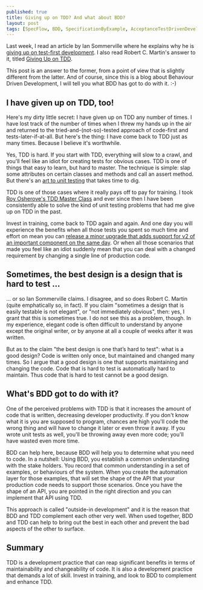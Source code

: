 ```yaml
---
published: true
title: Giving up on TDD? And what about BDD?
layout: post
tags: [SpecFlow, BDD, SpecificationByExample, AcceptanceTestDrivenDevelopment, TDD]
---
```

Last week, I read an article by Ian Sommerville where he explains why he is [giving up on test-first development](http://iansommerville.com/systems-software-and-technology/giving-up-on-test-first-development/). I also read Robert C. Martin's answer to it, titled [Giving Up on TDD](http://blog.cleancoder.com/uncle-bob/2016/03/19/GivingUpOnTDD.html). 

This post is an answer to the former, from a point of view that is slightly different from the latter. And of course, since this is a blog about Behaviour Driven Development, I will tell you what BDD has got to do with it. :-)

## I have given up on TDD, too!

Here's my dirty little secret: I have given up on TDD any number of times. I have lost track of the number of times when I threw my hands up in the air and returned to the tried-and-(not-so)-tested approach of code-first and tests-later-if-at-all. But here's the thing: I have come back to TDD just as many times. Because I believe it's worthwhile.

Yes, TDD is hard. If you start with TDD, everything will slow to a crawl, and you'll feel like an idiot for creating tests for obvious cases. TDD is one of things that easy to learn, but hard to master. The technique is simple: slap some attributes on certain classes and methods and call an assert method. But there's an [art to unit testing](http://artofunittesting.com/) that takes time to dig.

TDD is one of those cases where it really pays off to pay for training. I took [Roy Osherove's TDD Master Class](http://osherove.com/storage/The%20Art%20of%20Unit%20Testing%20in%20.NET%20Masteclass.pdf) and ever since then I have been consistently able to solve the kind of unit testing problems that had me give up on TDD in the past.

Invest in training, come back to TDD again and again. And one day you will experience the benefits when all those tests you spent so much time and effort on mean you can [release a minor upgrade that adds support for v2 of an important component on the same day](http://blog.picklespro.com/2016/01/27/specflow-v2-is-available.html). Or when all those scenarios that made you feel like an idiot suddenly mean that you can deal with a changed requirement by changing a single line of production code.

## Sometimes, the best design is a design that is hard to test ...

... or so Ian Sommerville claims. I disagree, and so does Robert C. Martin (quite emphatically so, in fact). If you claim "sometimes a design that is easily testable is not elegant", or "not immediately obvious", then: yes, I grant that this is sometimes true. I do not see this as a problem, though. In my experience, elegant code is often difficult to understand by anyone except the original writer, or by anyone at all a couple of weeks after it was written.

But as to the claim "the best design is one that’s hard to test": what is a good design? Code is written only once, but maintained and changed many times. So I argue that a good design is one that supports maintaining and changing the code. Code that is hard to test is automatically hard to maintain. Thus code that is hard to test cannot be a good design.

## What's BDD got to do with it?

One of the perceived problems with TDD is that it increases the amount of code that is written, decreasing developer productivity. If you don't know what it is you are supposed to program, chances are high you'll code the wrong thing and will have to change it later or even throw it away. If you wrote unit tests as well, you'll be throwing away even more code; you'll have wasted even more time.

BDD can help here, because BDD will help you to determine what you need to code. In a nutshell: Using BDD, you establish a common understanding with the stake holders. You record that common understanding in a set of examples, or behaviours of the system. When you create the automation layer for those examples, that will set the shape of the API that your production code needs to support those scenarios. Once you have the shape of an API, you are pointed in the right direction and you can implement that API using TDD.

This approach is called "outside-in development" and it is the reason that BDD and TDD complement each other very well. When used together, BDD and TDD can help to bring out the best in each other and prevent the bad aspects of the other to surface.

## Summary

TDD is a development practice that can reap significant benefits in terms of maintainability and changeability of code. It is also a development practice that demands a lot of skill. Invest in training, and look to BDD to complement and enhance TDD.